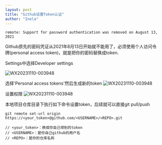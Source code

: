 ```yaml
---
layout: post
title: "Github设置Token认证"
author: "Inela"
---
```


```remote: Support for password authentication was removed on August 13, 2021```

Github原先的密码凭证从2021年8月13日开始就不能用了，必须使用个人访问令牌(personal access token)，就是把你的密码替换成token.

Settings中选择Developer settings

![WX20231110-003948](../images/mjduan/2023-11-09/developer_settings.png)

选择'Personal access tokens'然后生成新的token
![WX20231110-003948](../images/mjduan/2023-11-09/生成新的token.png)

设置权限
![WX20231110-003948](../images/mjduan/2023-11-09/设置权限.png)

本地项目仓库目录下执行如下命令设置token，后续就可以直接git pull/push
```
git remote set-url origin https://<your_token>@github.com/<USERNAME>/<REPO>.git

// <your_token>：换成你自己得到的token
// <USERNAME>：是你自己github的用户名
// <REPO>：是你的仓库名称
```

